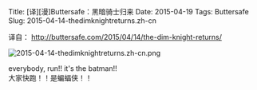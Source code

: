 Title: [译][漫]Buttersafe：黑暗骑士归来
Date: 2015-04-19
Tags: Buttersafe
Slug: 2015-04-14-thedimknightreturns.zh-cn

译自： <http://buttersafe.com/2015/04/14/the-dim-knight-returns/>


![2015-04-14-thedimknightreturns.zh-cn.png](/static/images/comics/2015-04-14-thedimknightreturns.zh-cn.png)



everybody, run!!
it's the batman!!       
大家快跑！！是蝙蝠侠！！